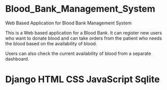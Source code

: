 # Blood_Bank_Management_System
Web Based Application for Blood Bank Management System


This is a Web based application for a Blood Bank. It can register new users who want to donate blood and can take orders from the patient who needs the blood based on the availability of blood.

Users can also check the current availability of blood from  a separate dashboard. 

# Django HTML CSS JavaScript Sqlite
